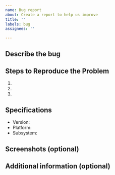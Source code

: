 ```yaml
---
name: Bug report
about: Create a report to help us improve
title: ''
labels: bug
assignees: ''

---
```


## Describe the bug
<!-- A clear and concise description of what the bug is -->

## Steps to Reproduce the Problem
1.
2.
3.

## Specifications
- Version:
- Platform:
- Subsystem:

## Screenshots (optional)
<!-- If applicable, add screenshots to help explain your problem -->

## Additional information (optional)
<!-- Add any other information about the problem here -->
